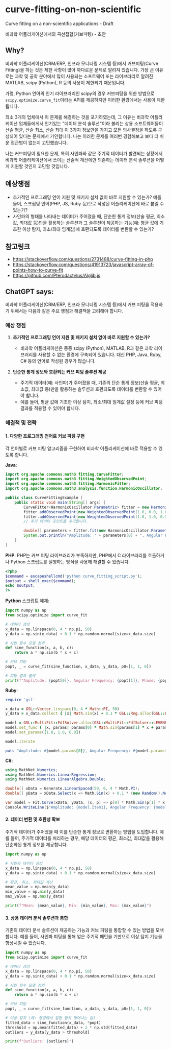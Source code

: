 # curve-fitting-on-non-scientific
Curve fitting on a non-scientific applications - Draft

비과학 어플리케이션에서의 곡선접합(커브피팅) - 초안

## Why?
비과학 어플리케이션(CRM/ERP, 인프라 모니터링 시스템 등)에서 커브피팅(Curve Fitting)을 하는 것은 제한 사항이 많아 까다로운 문제로 알려져 있습니다. 가장 큰 이유로는 과학 및 공학 분야에서 많이 사용되는 소프트웨어 또는 라이브러리로 알려진 MATLAB, scipy (Python), R 등의 사용이 제한되기 때문입니다.

가령, Python 언어의 인기 라이브러리인 scipy의 경우 커브피팅을 위한 방법으로 `scipy.optimize.curve_fit`이라는 API를 제공하지만 이러한 환경에서는 사용이 제한됩니다.

최소 3개의 업체에서 이 문제를 해결하는 것을 포기하였는데, 그 이유는 비과학 어플리케이션 업체들에게서 인기있는 "데이터 분석 솔루션"이라 불리는 상용 소프트웨어들이 산술 평균, 산술 최소, 산술 최대 이 3가지 정보만을 가지고 모든 의사결정을 하도록 구성되어 있다는 문제에서 기인합니다. 나는 이러한 문제를 여러번 경험해보고 보다 더 쉬운 접근법이 없는지 고민했습니다.

나는 커브피팅이 필요한 문제, 특히 사인파와 같은 주기적 데이터가 발견되는 상황에서 비과학 어플리케이션에서 쓰이는 산술적 계산에만 의존하는 데이터 분석 솔루션을 어떻게 지원할 것인지 고민할 것입니다.

## 예상쟁점
* 추가적인 프로그래밍 언어 지원 및 패키지 설치 없이 바로 지원할 수 있는가? 예를 들어, 스크립팅 언어(PHP, JS, Ruby 등)으로 작성된 어플리케이션에 바로 붙일 수 있는가?
* 사인파의 형태를 나타내는 데이터가 주어졌을 때, 단순한 통계 정보(산술 평균, 최소값, 최대값 등)만을 활용하는 솔루션과 그 솔루션이 제공하는 기능(예: 평균 값에 기초한 이상 탐지, 최소/최대 임계값)에 호환되도록 데이터를 변환할 수 있는가?

## 참고링크
* https://stackoverflow.com/questions/2731488/curve-fitting-in-php
* https://stackoverflow.com/questions/41913723/javascript-array-of-points-how-to-curve-fit
* https://github.com/Pterodactylus/Alglib.js

## ChatGPT says:
비과학 어플리케이션(CRM/ERP, 인프라 모니터링 시스템 등)에서 커브 피팅을 적용하기 위해서는 다음과 같은 주요 쟁점과 해결책을 고려해야 합니다.

### 예상 쟁점

1. **추가적인 프로그래밍 언어 지원 및 패키지 설치 없이 바로 지원할 수 있는가?**
   - 비과학 어플리케이션은 종종 scipy (Python), MATLAB, R과 같은 과학 라이브러리를 사용할 수 없는 환경에 구축되어 있습니다. 대신 PHP, Java, Ruby, C# 등의 언어로 작성된 경우가 많습니다.

2. **단순한 통계 정보와 호환되는 커브 피팅 솔루션 제공**
   - 주기적 데이터(예: 사인파)가 주어졌을 때, 기존의 단순 통계 정보(산술 평균, 최소값, 최대값 등)만을 활용하는 솔루션과 호환되도록 데이터를 변환할 수 있어야 합니다. 
   - 예를 들어, 평균 값에 기초한 이상 탐지, 최소/최대 임계값 설정 등에 커브 피팅 결과를 적용할 수 있어야 합니다.

### 해결책 및 전략

#### 1. 다양한 프로그래밍 언어로 커브 피팅 구현

각 언어별로 커브 피팅 알고리즘을 구현하여 비과학 어플리케이션에 바로 적용할 수 있도록 합니다.

**Java**:
```java
import org.apache.commons.math3.fitting.CurveFitter;
import org.apache.commons.math3.fitting.WeightedObservedPoint;
import org.apache.commons.math3.fitting.HarmonicFitter;
import org.apache.commons.math3.analysis.function.HarmonicOscillator;

public class CurveFittingExample {
    public static void main(String[] args) {
        CurveFitter<HarmonicOscillator.Parametric> fitter = new HarmonicFitter(new HarmonicOscillator.Parametric());
        fitter.addObservedPoint(new WeightedObservedPoint(1.0, 0.0, 1.0));
        fitter.addObservedPoint(new WeightedObservedPoint(1.0, 1.0, 0.5));
        // 추가 데이터 포인트를 추가합니다.

        double[] parameters = fitter.fit(new HarmonicOscillator.Parametric(), new double[] {1.0, 0.1, 0.0});
        System.out.println("Amplitude: " + parameters[0] + ", Angular Frequency: " + parameters[1] + ", Phase: " + parameters[2]);
    }
}
```

**PHP**:
PHP는 커브 피팅 라이브러리가 부족하지만, PHP에서 C 라이브러리를 호출하거나 Python 스크립트를 실행하는 방식을 사용해 해결할 수 있습니다.

```php
<?php
$command = escapeshellcmd('python curve_fitting_script.py');
$output = shell_exec($command);
echo $output;
?>
```

**Python** 스크립트 예제:
```python
import numpy as np
from scipy.optimize import curve_fit

# 데이터 생성
x_data = np.linspace(0, 4 * np.pi, 50)
y_data = np.sin(x_data) + 0.1 * np.random.normal(size=x_data.size)

# 사인 함수 모델 정의
def sine_function(x, a, b, c):
    return a * np.sin(b * x + c)

# 커브 피팅
popt, _ = curve_fit(sine_function, x_data, y_data, p0=[1, 1, 0])

# 피팅 결과 출력
print(f"Amplitude: {popt[0]}, Angular Frequency: {popt[1]}, Phase: {popt[2]}")
```

**Ruby**:
```ruby
require 'gsl'

x_data = GSL::Vector.linspace(0, 4 * Math::PI, 50)
y_data = x_data.collect { |x| Math.sin(x) + 0.1 * GSL::Rng.alloc(GSL::Rng::DEFAULT).gaussian }

model = GSL::MultiFit::FdfSolver.alloc(GSL::MultiFit::FdfSolver::LEVENBERG_MARQUARDT, x_data.size, 3)
model.set_func { |x, params| params[0] * Math.sin(params[1] * x + params[2]) }
model.set_params([1.0, 1.0, 0.0])

model.iterate

puts "Amplitude: #{model.params[0]}, Angular Frequency: #{model.params[1]}, Phase: #{model.params[2]}"
```

**C#**:
```csharp
using MathNet.Numerics;
using MathNet.Numerics.LinearRegression;
using MathNet.Numerics.LinearAlgebra.Double;

double[] xData = Generate.LinearSpaced(50, 0, 4 * Math.PI);
double[] yData = xData.Select(x => Math.Sin(x) + 0.1 * (new Random().NextDouble() - 0.5)).ToArray();

var model = Fit.Curve(xData, yData, (x, p) => p[0] * Math.Sin(p[1] * x + p[2]), new double[] { 1, 1, 0 });
Console.WriteLine($"Amplitude: {model.Item1}, Angular Frequency: {model.Item2}, Phase: {model.Item3}");
```

#### 2. 데이터 변환 및 호환성 확보

주기적 데이터가 주어졌을 때 이를 단순한 통계 정보로 변환하는 방법을 도입합니다. 예를 들어, 주기적 데이터를 처리하는 경우, 해당 데이터의 평균, 최소값, 최대값을 활용해 단순화된 통계 정보를 제공합니다.

```python
import numpy as np

# 사인파 데이터 생성
x_data = np.linspace(0, 4 * np.pi, 50)
y_data = np.sin(x_data) + 0.1 * np.random.normal(size=x_data.size)

# 평균, 최소, 최대값 계산
mean_value = np.mean(y_data)
min_value = np.min(y_data)
max_value = np.max(y_data)

print(f"Mean: {mean_value}, Min: {min_value}, Max: {max_value}")
```

#### 3. 상용 데이터 분석 솔루션과 통합

기존의 데이터 분석 솔루션이 제공하는 기능과 커브 피팅을 통합할 수 있는 방법을 모색합니다. 예를 들어, 사인파 피팅을 통해 얻은 주기적 패턴을 기반으로 이상 탐지 기능을 향상시킬 수 있습니다.

```python
import numpy as np
from scipy.optimize import curve_fit

# 데이터 생성
x_data = np.linspace(0, 4 * np.pi, 50)
y_data = np.sin(x_data) + 0.1 * np.random.normal(size=x_data.size)

# 사인 함수 모델 정의
def sine_function(x, a, b, c):
    return a * np.sin(b * x + c)

# 커브 피팅
popt, _ = curve_fit(sine_function, x_data, y_data, p0=[1, 1, 0])

# 이상 탐지 (예: 평균에서 일정 범위 벗어나는 값)
fitted_data = sine_function(x_data, *popt)
threshold = np.mean(fitted_data) + 2 * np.std(fitted_data)
outliers = y_data[y_data > threshold]

print(f"Outliers: {outliers}")
```
